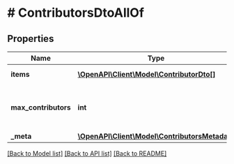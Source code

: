 # # ContributorsDtoAllOf

## Properties

Name | Type | Description | Notes
------------ | ------------- | ------------- | -------------
**items** | [**\OpenAPI\Client\Model\ContributorDto[]**](ContributorDto.md) | The contributors. |
**max_contributors** | **int** | The maximum number of allowed contributors. |
**_meta** | [**\OpenAPI\Client\Model\ContributorsMetadata**](ContributorsMetadata.md) |  | [optional]

[[Back to Model list]](../../README.md#models) [[Back to API list]](../../README.md#endpoints) [[Back to README]](../../README.md)
